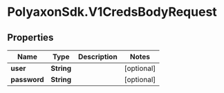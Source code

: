 # PolyaxonSdk.V1CredsBodyRequest

## Properties
Name | Type | Description | Notes
------------ | ------------- | ------------- | -------------
**user** | **String** |  | [optional] 
**password** | **String** |  | [optional] 


